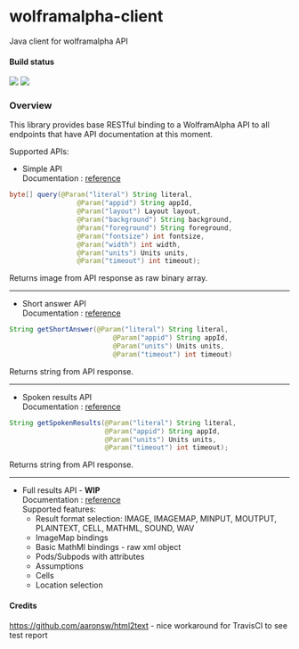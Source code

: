 # wolframalpha-client
Java client for wolframalpha API

#### Build status

[![][travis img]][travis] [![][codecovbadge img]][codecovbadge]

### Overview
This library provides base RESTful binding to a WolframAlpha API 
to all endpoints that have API documentation at this moment.

Supported APIs:

* Simple API<br/>
Documentation : [reference](http://products.wolframalpha.com/simple-api/documentation/)<br/>
```java
byte[] query(@Param("literal") String literal,
                 @Param("appid") String appId,
                 @Param("layout") Layout layout,
                 @Param("background") String background,
                 @Param("foreground") String foreground,
                 @Param("fontsize") int fontsize,
                 @Param("width") int width,
                 @Param("units") Units units,
                 @Param("timeout") int timeout);
```
Returns image from API response as raw binary array.

<hr/>

* Short answer API<br/>
Documentation : [reference](http://products.wolframalpha.com/short-answers-api/documentation/)<br/>
```java
String getShortAnswer(@Param("literal") String literal,
                          @Param("appid") String appId,
                          @Param("units") Units units,
                          @Param("timeout") int timeout)
```
Returns string from API response.

<hr/>

* Spoken results API<br/>
Documentation : [reference](http://products.wolframalpha.com/spoken-results-api/documentation/)<br/>

```java
String getSpokenResults(@Param("literal") String literal,
                        @Param("appid") String appId,
                        @Param("units") Units units,
                        @Param("timeout") int timeout);
```
Returns string from API response.

<hr/>

* Full results API - __WIP__<br/>
Documentation : [reference](http://products.wolframalpha.com/api/documentation/)<br/>
Supported features:<br/>
    * Result format selection: IMAGE, IMAGEMAP, MINPUT, MOUTPUT, PLAINTEXT, CELL, MATHML, SOUND, WAV
    * ImageMap bindings
    * Basic MathMl bindings - raw xml object
    * Pods/Subpods with attributes
    * Assumptions
    * Cells
    * Location selection
    
#### Credits
https://github.com/aaronsw/html2text - nice workaround for TravisCI to see test report
    
[travis]:https://travis-ci.org/nginate/wolframalpha-client
[travis img]:https://travis-ci.org/nginate/wolframalpha-client.svg?branch=master

[codecovbadge]:https://codecov.io/gh/nginate/wolframalpha-client
[codecovbadge img]:https://codecov.io/gh/nginate/wolframalpha-client/branch/master/graph/badge.svg
